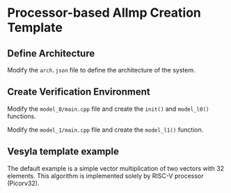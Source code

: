 # Processor-based AlImp Creation Template

## Define Architecture

Modify the `arch.json` file to define the architecture of the system.

## Create Verification Environment

Modify the `model_0/main.cpp` file and create the `init()` and `model_l0()` functions.

Modify the `model_1/main.cpp` file and create the `model_l1()` function.

## Vesyla template example

The default example is a simple vector multiplication of two vectors with 32 elements. This algorithm is implemented solely by RISC-V processor (Picorv32).

